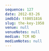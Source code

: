 ```yaml
---
sequence: 127
date: 2012-03-26
imdbId: tt0051816
slug: the-key-1958
venue: null
venueNotes: null
medium: TCM HD
mediumNotes: null
---
```

